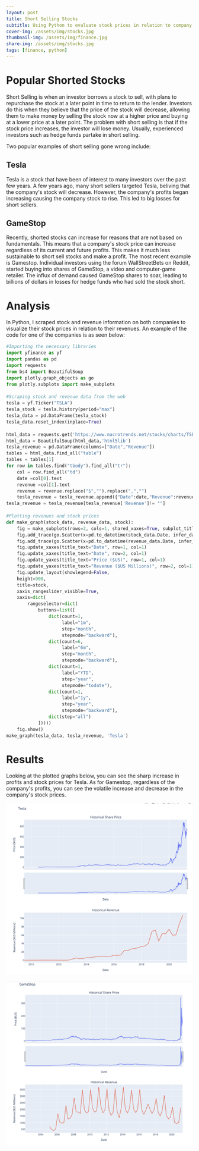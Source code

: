 ```yaml
---
layout: post
title: Short Selling Stocks
subtitle: Using Python to evaluate stock prices in relation to company revenues for two stocks that led to major losses for short sellers.
cover-img: /assets/img/stocks.jpg
thumbnail-img: /assets/img/finance.jpg
share-img: /assets/img/stocks.jpg
tags: [finance, python]
---
```


# Popular Shorted Stocks
Short Selling is when an investor borrows a stock to sell, with plans to repurchase the stock at a later point in time to return to the lender. 
Investors do this when they believe that the price of the stock will decrease, allowing them to make money by selling the stock now at a higher 
price and buying at a lower price at a later point. The problem with short selling is that if the stock price increases, the investor will lose money. 
Usually, experienced investors such as hedge funds partake in short selling.

Two popular examples of short selling gone wrong include:

## Tesla
Tesla is a stock that have been of interest to many investors over the past few years. A few years ago, many short sellers targeted Tesla, beliving that 
the company's stock will decrease. However, the company's profits began increasing causing the company stock to rise. This led to  big losses for short sellers.

## GameStop
Recently, shorted stocks can increase for reasons that are not based on fundamentals. This means that a company's stock price can increase regardless of its current 
and future profits. This makes it much less sustainable to short sell stocks and make a profit. The most recent example is Gamestop. 
Individual investors using the forum WallStreetBets on Reddit, started buying into shares of GameStop, a video and computer-game retailer. 
The influx of demand caused GameStop shares to soar, leading to billions of dollars in losses for hedge funds who had sold the stock short. 

# Analysis
In Python, I scraped stock and revenue information on both companies to visualize their stock prices in relation to their revenues. An example of the code for one 
of the companies is as seen below:

```python
#Importing the necessary libraries
import yfinance as yf
import pandas as pd
import requests
from bs4 import BeautifulSoup
import plotly.graph_objects as go
from plotly.subplots import make_subplots

#Scraping stock and revenue data from the web
tesla = yf.Ticker("TSLA")
tesla_stock = tesla.history(period="max")
tesla_data = pd.DataFrame(tesla_stock)
tesla_data.reset_index(inplace=True)

html_data = requests.get('https://www.macrotrends.net/stocks/charts/TSLA/tesla/revenue?cm_mmc=Email_Newsletter-_-Developer_Ed%2BTech-_-WW_WW-_-SkillsNetwork-Courses-IBMDeveloperSkillsNetwork-PY0220EN-SkillsNetwork-23455606&cm_mmca1=000026UJ&cm_mmca2=10006555&cm_mmca3=M12345678&cvosrc=email.Newsletter.M12345678&cvo_campaign=000026UJ&cm_mmc=Email_Newsletter-_-Developer_Ed%2BTech-_-WW_WW-_-SkillsNetwork-Courses-IBMDeveloperSkillsNetwork-PY0220EN-SkillsNetwork-23455606&cm_mmca1=000026UJ&cm_mmca2=10006555&cm_mmca3=M12345678&cvosrc=email.Newsletter.M12345678&cvo_campaign=000026UJ&cm_mmc=Email_Newsletter-_-Developer_Ed%2BTech-_-WW_WW-_-SkillsNetwork-Courses-IBMDeveloperSkillsNetwork-PY0220EN-SkillsNetwork-23455606&cm_mmca1=000026UJ&cm_mmca2=10006555&cm_mmca3=M12345678&cvosrc=email.Newsletter.M12345678&cvo_campaign=000026UJ&cm_mmc=Email_Newsletter-_-Developer_Ed%2BTech-_-WW_WW-_-SkillsNetwork-Courses-IBMDeveloperSkillsNetwork-PY0220EN-SkillsNetwork-23455606&cm_mmca1=000026UJ&cm_mmca2=10006555&cm_mmca3=M12345678&cvosrc=email.Newsletter.M12345678&cvo_campaign=000026UJ').text
html_data = BeautifulSoup(html_data,'html5lib')
tesla_revenue = pd.DataFrame(columns=["Date","Revenue"])
tables = html_data.find_all("table")
tables = tables[1]
for row in tables.find("tbody").find_all("tr"):
    col = row.find_all("td")
    date =col[0].text
    revenue =col[1].text
    revenue = revenue.replace("$","").replace(",","")
    tesla_revenue = tesla_revenue.append({"Date":date,"Revenue":revenue}, ignore_index=True)
tesla_revenue = tesla_revenue[tesla_revenue['Revenue']!= ""]

#Plotting revenues and stock prices
def make_graph(stock_data, revenue_data, stock):
    fig = make_subplots(rows=2, cols=1, shared_xaxes=True, subplot_titles=("Historical Share Price", "Historical Revenue"), vertical_spacing = .3)
    fig.add_trace(go.Scatter(x=pd.to_datetime(stock_data.Date, infer_datetime_format=True), y=stock_data.Close.astype("float"), name="Share Price"), row=1, col=1)
    fig.add_trace(go.Scatter(x=pd.to_datetime(revenue_data.Date, infer_datetime_format=True), y=revenue_data.Revenue.astype("float"), name="Revenue"), row=2, col=1)
    fig.update_xaxes(title_text="Date", row=1, col=1)
    fig.update_xaxes(title_text="Date", row=2, col=1)
    fig.update_yaxes(title_text="Price ($US)", row=1, col=1)
    fig.update_yaxes(title_text="Revenue ($US Millions)", row=2, col=1)
    fig.update_layout(showlegend=False,
    height=900,
    title=stock,
    xaxis_rangeslider_visible=True,
    xaxis=dict(
        rangeselector=dict(
            buttons=list([
                dict(count=1,
                     label="1m",
                     step="month",
                     stepmode="backward"),
                dict(count=6,
                     label="6m",
                     step="month",
                     stepmode="backward"),
                dict(count=1,
                     label="YTD",
                     step="year",
                     stepmode="todate"),
                dict(count=1,
                     label="1y",
                     step="year",
                     stepmode="backward"),
                dict(step="all")
            ]))))
    fig.show()
make_graph(tesla_data, tesla_revenue, 'Tesla')
```
# Results
Looking at the plotted graphs below, you can see the sharp increase in profits and stock prices for Tesla. As for Gamestop, regardless of the company's profits, you
can see the volatile increase and decrease in the company's stock prices.

![Tesla](/assets/img/Tesla.png)

![GameStop](/assets/img/Gamestop.png)
